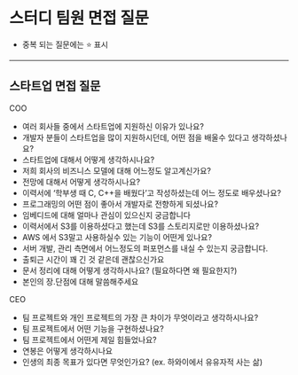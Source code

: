 # 스터디 팀원 면접 질문
- 중복 되는 질문에는 ⭐️ 표시

---

## 스타트업 면접 질문 

COO
- 여러 회사들 중에서 스타트업에 지원하신 이유가 있나요?
- 개발자 분들이 스타트업을 많이 지원하시던데, 어떤 점을 배울수 있다고 생각하셨나요?
- 스타트업에 대해서 어떻게 생각하시나요?
- 저희 회사의 비즈니스 모델에 대해 어느정도 알고계신가요?
- 전망에 대해서 어떻게 생각하시나요?
- 이력서에 ‘학부생 때 C, C++을 배웠다’고 작성하셨는데 어느 정도로 배우셨나요?
- 프로그래밍의 어떤 점이 좋아서 개발자로 전향하게 되셨나요?
- 임베디드에 대해 얼마나 관심이 있으신지 궁금합니다
- 이력서에서 S3를 이용하셨다고 했는데 S3를 스토리지로만 이용하셨나요?
- AWS 에서 S3말고 사용하실수 있는 기능이 어떤게 있나요?
- 서버 개발, 관리 측면에서 어느정도의 퍼포먼스를 내실 수 있는지 궁금합니다.
- 출퇴근 시간이 꽤 긴 것 같은데 괜찮으신가요
- 문서 정리에 대해 어떻게 생각하시나요? (필요하다면 왜 필요한지?)
- 본인의 장.단점에 대해 말씀해주세요

CEO
- 팀 프로젝트와 개인 프로젝트의 가장 큰 차이가 무엇이라고 생각하시나요?
- 팀 프로젝트에서 어떤 기능을 구현하셨나요?
- 팀 프로젝트에서 어떤게 제일 힘들었나요?
- 연봉은 어떻게 생각하시나요
- 인생의 최종 목표가 있다면 무엇인가요? (ex. 하와이에서 유유자적 사는 삶)
